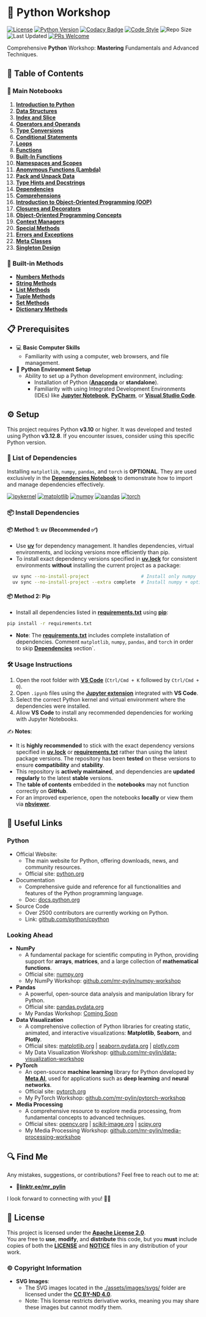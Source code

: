# 🐍 Python Workshop

[![License](https://img.shields.io/github/license/mr-pylin/python-workshop?color=blue)](https://github.com/mr-pylin/python-workshop/blob/main/LICENSE)
[![Python Version](https://img.shields.io/badge/Python-3.13.7-yellow?logo=python&logoColor=white)](https://www.python.org/downloads/release/python-3137/)
[![Codacy Badge](https://app.codacy.com/project/badge/Grade/c727d7eddc9e42b680c269ab50d628a9)](https://app.codacy.com/gh/mr-pylin/python-workshop/dashboard?utm_source=gh&utm_medium=referral&utm_content=&utm_campaign=Badge_grade)
[![Code Style](https://img.shields.io/badge/code%20style-black-black.svg)](https://github.com/psf/black)
![Repo Size](https://img.shields.io/github/repo-size/mr-pylin/python-workshop?color=lightblue)
![Last Updated](https://img.shields.io/github/last-commit/mr-pylin/python-workshop?color=orange)
[![PRs Welcome](https://img.shields.io/badge/PRs-welcome-brightgreen?color=brightgreen)](https://github.com/mr-pylin/python-workshop/pulls)

Comprehensive **Python** Workshop: **Mastering** Fundamentals and Advanced Techniques.

## 📖 Table of Contents

### 📖 Main Notebooks

1. [**Introduction to Python**](./code/01-introduction-to-python.ipynb)
1. [**Data Structures**](./code/02-data-structures.ipynb)
1. [**Index and Slice**](./code/03-index-&-slice.ipynb)
1. [**Operators and Operands**](./code/04-operator-&-operand.ipynb)
1. [**Type Conversions**](./code/05-type-conversion.ipynb)
1. [**Conditional Statements**](./code/06-conditional-statements.ipynb)
1. [**Loops**](./code/07-loops.ipynb)
1. [**Functions**](./code/08-functions.ipynb)
1. [**Built-In Functions**](./code/09-built-in-functions.ipynb)
1. [**Namespaces and Scopes**](./code/10-namespace-&-scope.ipynb)
1. [**Anonymous Functions (Lambda)**](./code/11-anonymous-functions.ipynb)
1. [**Pack and Unpack Data**](./code/12-pack-unpack.ipynb)
1. [**Type Hints and Docstrings**](./code/13-type-hints-and-docstrings.ipynb)
1. [**Dependencies**](./code/14-dependencies.ipynb)
1. [**Comprehensions**](./code/15-comprehensions.ipynb)
1. [**Introduction to Object-Oriented Programming (OOP)**](./code/16-introduction-to-oop.ipynb)
1. [**Closures and Decorators**](./code/17-closure-decorator.ipynb)
1. [**Object-Oriented Programming Concepts**](./code/18-oop-concepts.ipynb)
1. [**Context Managers**](./code/19-context-managers.ipynb)
1. [**Special Methods**](./code/20-special-methods.ipynb)
1. [**Errors and Exceptions**](./code/21-errors-and-exceptions.ipynb)
1. [**Meta Classes**](./code/22-meta-classes.ipynb)
1. [**Singleton Design**](./code/23-singleton-design.ipynb)

### 📖 Built-in Methods

- [**Numbers Methods**](./code/builtins/list-methods.ipynb)
- [**String Methods**](./code/builtins/string-methods.ipynb)
- [**List Methods**](./code/builtins/list-methods.ipynb)
- [**Tuple Methods**](./code/builtins/tuple-methods.ipynb)
- [**Set Methods**](./code/builtins/set-methods.ipynb)
- [**Dictionary Methods**](./code/builtins/dictionary-methods.ipynb)

## 📋 Prerequisites

- 💻 **Basic Computer Skills**
  - Familiarity with using a computer, web browsers, and file management.
- 🐍 **Python Environment Setup**
  - Ability to set up a Python development environment, including:
    - Installation of Python ([**Anaconda**](https://www.anaconda.com/) or **standalone**).
    - Familiarity with using Integrated Development Environments (IDEs) like [**Jupyter Notebook**](https://jupyter.org/), [**PyCharm**](https://www.jetbrains.com/pycharm/), or [**Visual Studio Code**](https://code.visualstudio.com/).

## ⚙️ Setup

This project requires Python **v3.10** or higher. It was developed and tested using Python **v3.12.8**. If you encounter issues, consider using this specific Python version.

### 📝 List of Dependencies

Installing `matplotlib`, `numpy`, `pandas`, and `torch` is **OPTIONAL**. They are used exclusively in the [**Dependencies Notebook**](./code/14-dependencies.ipynb) to demonstrate how to import and manage dependencies effectively.

[![ipykernel](https://img.shields.io/badge/ipykernel-6.30.1-ff69b4)](https://pypi.org/project/ipykernel/6.30.1/)
[![matplotlib](https://img.shields.io/badge/matplotlib-3.10.6-green)](https://pypi.org/project/matplotlib/3.10.6/)
[![numpy](https://img.shields.io/badge/numpy-2.3.2-orange)](https://pypi.org/project/numpy/2.3.2/)
[![pandas](https://img.shields.io/badge/pandas-2.3.2-yellow)](https://pypi.org/project/pandas/2.3.2/)
[![torch](https://img.shields.io/badge/torch-2.8.0-gold)](https://pytorch.org/)
<!-- [![ipywidgets](https://img.shields.io/badge/ipywidgets-8.1.5-ff6347)](https://pypi.org/project/ipywidgets/8.1.5/) -->

### 📦 Install Dependencies

#### 📦 Method 1: uv (**Recommended** ✅)

- Use [**uv**](https://docs.astral.sh/uv/) for dependency management. It handles dependencies, virtual environments, and locking versions more efficiently than pip.  
- To install exact dependency versions specified in [**uv.lock**](./uv.lock) for consistent environments **without** installing the current project as a package:

```bash
  uv sync --no-install-project                   # Install only numpy
  uv sync --no-install-project --extra complete  # Install numpy + optional dependencies
```

#### 📦 Method 2: Pip

- Install all dependencies listed in [**requirements.txt**](./requirements.txt) using [**pip**](https://pip.pypa.io/en/stable/installation/):

```bash
pip install -r requirements.txt
```

- **Note**: The [**requirements.txt**](./requirements.txt) includes complete installation of dependencies. Comment `matplotlib`, `numpy`, `pandas`, and `torch` in order to skip [**Dependencies**](./code/14-dependencies.ipynb) section`.

### 🛠️ Usage Instructions

1. Open the root folder with [**VS Code**](https://code.visualstudio.com/) (`Ctrl/Cmd + K` followed by `Ctrl/Cmd + O`).
1. Open `.ipynb` files using the [**Jupyter extension**](https://marketplace.visualstudio.com/items?itemName=ms-toolsai.jupyter) integrated with **VS Code**.
1. Select the correct Python kernel and virtual environment where the dependencies were installed.
1. Allow **VS Code** to install any recommended dependencies for working with Jupyter Notebooks.

✍️ **Notes**:  

- It is **highly recommended** to stick with the exact dependency versions specified in [**uv.lock**](./uv.lock) or [**requirements.txt**](./requirements.txt) rather than using the latest package versions. The repository has been **tested** on these versions to ensure **compatibility** and **stability**.
- This repository is **actively maintained**, and dependencies are **updated regularly** to the latest **stable** versions.
- The **table of contents** embedded in the **notebooks** may not function correctly on **GitHub**.
- For an improved experience, open the notebooks **locally** or view them via [**nbviewer**](https://nbviewer.org/github/mr-pylin/python-workshop).

## 🔗 Useful Links

### **Python**

- Official Website:
  - The main website for Python, offering downloads, news, and community resources.
  - Official site: [python.org](https://www.python.org/)
- Documentation
  - Comprehensive guide and reference for all functionalities and features of the Python programming language.
  - Doc: [docs.python.org](https://docs.python.org/)
- Source Code
  - Over 2500 contributors are currently working on Python.
  - Link: [github.com/python/cpython](https://github.com/python/cpython)

### **Looking Ahead**

- **NumPy**
  - A fundamental package for scientific computing in Python, providing support for **arrays**, **matrices**, and a large collection of **mathematical functions**.
  - Official site: [numpy.org](https://numpy.org/)
  - My NumPy Workshop: [github.com/mr-pylin/numpy-workshop](https://github.com/mr-pylin/numpy-workshop)
- **Pandas**
  - A powerful, open-source data analysis and manipulation library for Python.
  - Official site: [pandas.pydata.org](https://pandas.pydata.org/)
  - My Pandas Workshop: [Coming Soon](https://github.com/mr-pylin/#)
- **Data Visualization**
  - A comprehensive collection of Python libraries for creating static, animated, and interactive visualizations: **Matplotlib**, **Seaborn**, and **Plotly**.
  - Official sites: [matplotlib.org](https://matplotlib.org/) | [seaborn.pydata.org](https://seaborn.pydata.org/) | [plotly.com](https://plotly.com/)
  - My Data Visualization Workshop: [github.com/mr-pylin/data-visualization-workshop](https://github.com/mr-pylin/data-visualization-workshop)
- **PyTorch**
  - An open-source **machine learning** library for Python developed by [**Meta AI**](https://ai.meta.com/), used for applications such as **deep learning** and **neural networks**.
  - Official site: [pytorch.org](https://pytorch.org/)
  - My PyTorch Workshop: [github.com/mr-pylin/pytorch-workshop](https://github.com/mr-pylin/pytorch-workshop)
- **Media Processing**
  - A comprehensive resource to explore media processing, from fundamental concepts to advanced techniques.
  - Official sites: [opencv.org](https://opencv.org/) | [scikit-image.org](https://scikit-image.org/) | [scipy.org](https://scipy.org/)
  - My Media Processing Workshop: [github.com/mr-pylin/media-processing-workshop](https://github.com/mr-pylin/media-processing-workshop)

## 🔍 Find Me

Any mistakes, suggestions, or contributions? Feel free to reach out to me at:

- 📍[**linktr.ee/mr_pylin**](https://linktr.ee/mr_pylin)

I look forward to connecting with you! 🏃‍♂️

## 📄 License

This project is licensed under the **[Apache License 2.0](./LICENSE)**.  
You are free to **use**, **modify**, and **distribute** this code, but you **must** include copies of both the [**LICENSE**](./LICENSE) and [**NOTICE**](./NOTICE) files in any distribution of your work.

### ©️ Copyright Information

- **SVG Images**:
  - The SVG images located in the [./assets/images/svgs/](./assets/images/svgs/) folder are licensed under the **[CC BY-ND 4.0](./assets/images/svgs/LICENSE)**.
  - Note: This license restricts derivative works, meaning you may share these images but cannot modify them.
